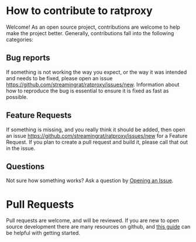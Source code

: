 # How to contribute to ratproxy

Welcome!  As an open source project, contributions are welcome to help make the project better.  Generally, contributions fall into the following categories:

## Bug reports
If something is not working the way you expect, or the way it was intended and needs to be fixed, please open an issue https://github.com/streamingrat/ratproxy/issues/new.   Information about how to reproduce the bug is essential to ensure it is fixed as fast as possible.

## Feature Requests
If something is missing, and you really think it should be added, then open an issue https://github.com/streamingrat/ratproxy/issues/new for a Feature Request.  If you plan to create a pull request and build it, please call that out in the issue.

## Questions
Not sure how something works?  Ask a question by [Opening an Issue](https://github.com/streamingrat/ratproxy/issues/new).

# Pull Requests
Pull requests are welcome, and will be reviewed.   If you are new to open source development there are many resources on github, and [this guide](https://github.com/freeCodeCamp/how-to-contribute-to-open-source) can be helpful with getting started.
